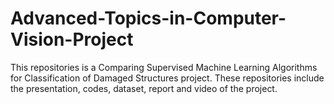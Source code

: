 # Advanced-Topics-in-Computer-Vision-Project
This repositories is a Comparing Supervised Machine Learning Algorithms for Classification of Damaged Structures project. 
These repositories include the presentation, codes, dataset, report and video of the project.
